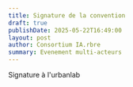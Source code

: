 ```yaml
---
title: Signature de la convention
draft: true
publishDate: 2025-05-22T16:49:00
layout: post
author: Consortium IA.rbre
summary: Evenement multi-acteurs
---
```

Signature à l'urbanlab
